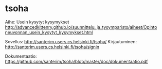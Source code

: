 # tsoha

Aihe: Usein kysytyt kysymykset
http://advancedkittenry.github.io/suunnittelu_ja_tyoymparisto/aiheet/Opintoneuvonnan_usein_kysytyt_kysymykset.html

Sovellus:
http://santerim.users.cs.helsinki.fi/tsoha/
Kirjautuminen:
http://santerim.users.cs.helsinki.fi/tsoha/signin

Dokumentaatio:
https://github.com/santerim/tsoha/blob/master/doc/dokumentaatio.pdf
